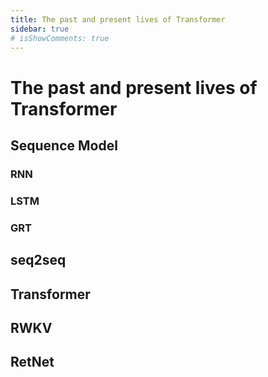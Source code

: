 ```yaml
---
title: The past and present lives of Transformer
sidebar: true
# isShowComments: true
---
```

# The past and present lives of Transformer
<ClientOnly>
<title-pv/>
</ClientOnly>


## Sequence Model

### RNN

### LSTM

### GRT

## seq2seq

## Transformer

## RWKV

## RetNet




<ClientOnly>
  <leave/>
</ClientOnly/>